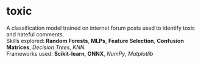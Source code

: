 # toxic
A classification model trained on internet forum posts used to identify toxic and hateful comments. <br>
Skills explored: **Random Forests**, **MLPs**, **Feature Selection**, **Confusion Matrices**, _Decision Trees_, _KNN._ <br>
Frameworks used: **Scikit-learn**, **ONNX**, _NumPy_, _Matplotlib_ <br>
